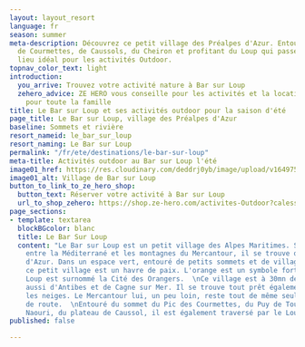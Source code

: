 ```yaml
---
layout: layout_resort
language: fr
season: summer
meta-description: Découvrez ce petit village des Préalpes d'Azur. Entouré des sommets
  de Courmettes, de Caussols, du Cheiron et profitant du Loup qui passe, c'est un
  lieu idéal pour les activités Outdoor.
topnav_color_text: light
introduction:
  you_arrive: Trouvez votre activité nature à Bar sur Loup
  zehero_advice: ZE HERO vous conseille pour les activités et la location des équipements
    pour toute la famille
title: Le Bar sur Loup et ses activités outdoor pour la saison d'été
page_title: Le Bar sur Loup, village des Préalpes d'Azur
baseline: Sommets et rivière
resort_nameid: le_bar_sur_loup
resort_naming: Le Bar sur Loup
permalink: "/fr/ete/destinations/le-bar-sur-loup"
meta-title: Activités outdoor au Bar sur Loup l'été
image01_href: https://res.cloudinary.com/deddrj0yb/image/upload/v1649756837/website/resorts/Le%20Bar%20sur%20Loup/landscape-319855_1920.jpg
image01_alt: Village de Bar sur Loup
button_to_link_to_ze_hero_shop:
  button_text: Réserver votre activité à Bar sur Loup
  url_to_shop_zehero: https://shop.ze-hero.com/activites-Outdoor?calessonstype=all&catypegenderlistsummer=all&calessonsactivitytype=all&start-date=
page_sections:
- template: textarea
  blockBGcolor: blanc
  title: Le Bar Sur Loup
  content: "Le Bar sur Loup est un petit village des Alpes Maritimes. Situé à mi chemin
    entre la Méditerrané et les montagnes du Mercantour, il se trouve dans les Préalpes
    d'Azur. Dans un espace vert, entouré de petits sommets et de villages typique,
    ce petit village est un havre de paix. L'orange est un symbole fort et Bar sur
    Loup est surnommé la Cité des Orangers.  \nCe village est à 30mn de la mer mais
    aussi d'Antibes et de Cagne sur Mer. Il se trouve tout prêt également de Gréolières
    les neiges. Le Mercantour lui, un peu loin, reste tout de même seulement à 1h15
    de route.  \nEntouré du sommet du Pic des Courmettes, du Puy de Tourrettes, de
    Naouri, du plateau de Caussol, il est également traversé par le Loup."
published: false

---
```

